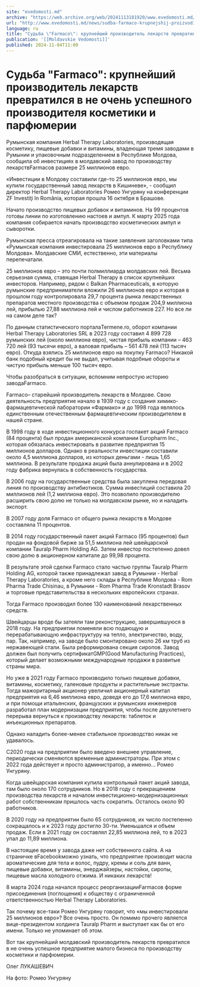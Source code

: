 ```yaml
---
site: "evedomosti.md"
archive: "https://web.archive.org/web/20241113181920/www.evedomosti.md/news/sudba-farmaco-krupnejshij-proizvoditel-lekarstv-prevratilsya"
url: "http://www.evedomosti.md/news/sudba-farmaco-krupnejshij-proizvoditel-lekarstv-prevratilsya"
language: ru
title: "Судьба \"Farmaco\": крупнейший производитель лекарств превратился в не очень успешного производителя косметики и парфюмерии"
publication: '[[Moldavskie Vedomosti]]'
published: 2024-11-04T11:00
---
```


# Судьба "Farmaco": крупнейший производитель лекарств превратился в не очень успешного производителя косметики и парфюмерии

Румынская компания Herbal Therapy Laboratories, производящая косметику, пищевые добавки и витамины, владеющая тремя заводами в Румынии и упаковочным подразделением в Республике Молдова, сообщила об инвестициях в молдавский завод по производству лекарствFarmacoв размере 25 миллионов евро.

«Инвестиции в Молдову составили где-то 25 миллионов евро, мы купили государственный завод лекарств в Кишиневе», - сообщил директор Herbal Therapy Laboratories Ромео Унгуряну на конференции ZF Investiţi în România, которая прошла 16 октября в Брашове.

Начато производство пищевых добавок и витаминов. На 99 процентов готовы линии по изготовлению настоев и ампул. К марту 2025 года компания собирается начать производство косметических ампул и сыворотки.

Румынская пресса отреагировала на такие заявления заголовками типа «Румынская компания инвестировала 25 миллионов евро в Республику Молдова». Молдавские СМИ, естественно, эти материалы перепечатали.

25 миллионов евро – это почти полмиллиарда молдавских лей. Весьма серьезная сумма, ставящая Herbal Therapy в список крупнейших инвесторов. Например, рядом с Balkan Pharmaceuticals, в которую румынские предприниматели вложили 26 миллионов евро и которая в прошлом году контролировала 29,7 процента рынка лекарственных препаратов местного производства с объемом продаж 204,9 миллиона лей, прибылью 27,88 миллиона лей и числом работников 227. Но все ли на самом деле так?

По данным статистического порталаTermene.ro, оборот компании Herbal Therapy Laboratories SRL в 2023 году составил 4 899 728 румынских лей (около миллиона евро), чистая прибыль компании – 463 720 лей (93 тысячи евро), а валовая прибыль – 561 478 лей (113 тысяч евро). Откуда взялись 25 миллионов евро на покупку Farmaco? Никакой банк подобный кредит бы не выдал, учитывая подобные обороты и чистую прибыль меньше 100 тысяч евро.

Чтобы разобраться в ситуации, вспомним непростую историю заводаFarmaco.

Farmaco– старейший производитель лекарств в Молдове. Свою деятельность предприятие начало в 1939 году с создания химико-фармацевтической лаборатории «Фармако» и до 1998 года являлось единственным отечественным фармацевтическим производителем в нашей стране.

В 1998 году в ходе инвестиционного конкурса госпакет акций Farmaco (84 процента) был продан американской компании Europharm Inc., которая обязалась инвестировать в развитие предприятия 15 миллионов долларов. Однако в реальности инвестиции составили около 4,5 миллиона долларов, из которых деньгами - лишь 1,65 миллиона. В результате продажа акций была аннулирована и в 2002 году фабрика вернулась в собственность государства.

В 2006 году на государственные средства была закуплена передовая линия по производству антибиотиков. Сумма инвестиций составила 20 миллионов лей (1,2 миллиона евро). Это позволило производителю расширить свою долю не только на молдавском рынке, но и наладить экспорт.

В 2007 году доля Farmaco от общего рынка лекарств в Молдове составляла 11 процентов.

В 2014 году государственный пакет акций Farmaco (95 процентов) был продан на фондовой бирже за 51,5 миллиона лей швейцарской компании Tauralp Pharm Holding AG. Затем инвестор постепенно довел свою долю в акционерном капитале до 99,98 процента.

В результате этой сделки Farmaco стало частью группы Tauralp Pharm Holding AG, которой также принадлежал завод в Румынии - Herbal Therapy Laboratories, а кроме него склады в Республике Молдова - Rom Pharma Trade Chisinau, в Румынии - Rom Pharma Trade Kronstadt Brasov и торговые представительства в нескольких европейских странах.

Тогда Farmaco производил более 130 наименований лекарственных средств.

Швейцарцы вроде бы затеяли там реконструкцию, завершившуюся в 2018 году. На предприятии поменяли всю подающую и перерабатывающую инфраструктуру на тепло, электричество, воду, пар. Так, например, на заводе было смонтировано около 26 км труб из нержавеющей стали. Была реформирована секция сиропов. Завод должен был получить сертификатGMP(Good Manufacturing Practices), который делает возможными международные продажи в развитые страны мира.

Но уже в 2021 году Farmaco производило только пищевые добавки, витамины, косметику, галеновые продукты и растительные экстракты. Тогда мажоритарный акционер увеличил акционерный капитал предприятия на 6,46 миллиона евро, доведя его до 17,6 миллиона евро, и при помощи итальянских, французских и румынских инженеров разработал план модернизации предприятия, чтобы после двухлетнего перерыва вернуться к производству лекарств: таблеток и инъекционных препаратов.

Однако наладить более-менее стабильное производство никак не удавалось.

C2020 года на предприятии было введено внешнее управление, периодически сменяются временные администраторы. При этом с 2022 года действует и просто администратор, а именно… Ромео Унгуряну.

Когда швейцарская компания купила контрольный пакет акций завода, там было около 170 сотрудников. Но в 2018 году с прекращением производства лекарств и началом инвестиционно-модернизационных работ собственникам пришлось часть сократить. Осталось около 90 работников.

В 2020 году на предприятии было 65 сотрудников, их число постепенно сокращалось и к 2023 году достигло 30-ти. Уменьшался и объем продаж. Если в 2021 году он составлял 22,85 миллиона лей, то в 2023 упал до 11,89 миллиона.

В настоящее время у завода даже нет собственного сайта. А на страничке вFacebookможно узнать, что предприятие производит масла ароматические для тела и волос, пудру, кремы и соль для ванн, пищевые добавки, витамины, энерджайзеры, настойки, сиропы, пищевые масла холодного отжима. И никаких лекарств!

8 марта 2024 года начался процесс реорганизацииFarmacoв форме присоединения (поглощения) к обществу с ограниченной ответственностью Herbal Therapy Laboratories.

Так почему все-таки Ромео Унгуряну говорит, что «мы инвестировали 25 миллионов евро»? Все очень просто. Он помимо прочего является вице-президентом холдинга Tauralp Pharm и выступает как бы от его имени. Только не упоминает об этом.

Вот так крупнейший молдавский производитель лекарств превратился в не очень успешное предприятие малого бизнеса по производству косметики и парфюмерии.

Олег ЛУКАШЕВИЧ

На фото: Ромео Унгуряну